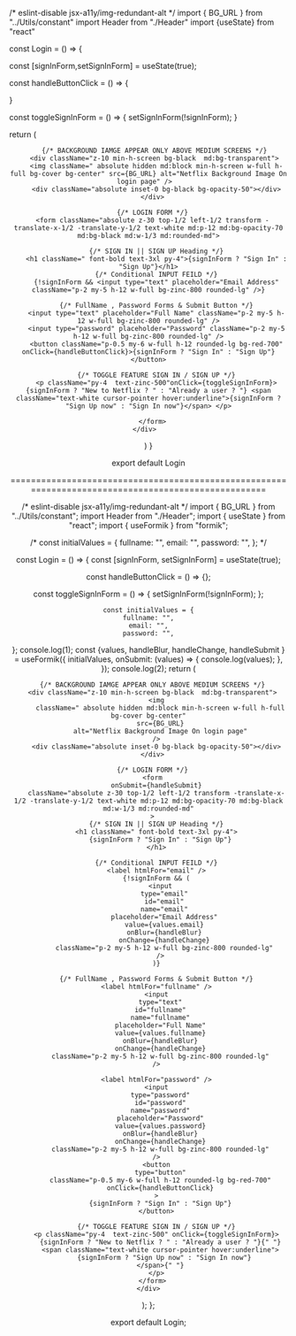 /* eslint-disable jsx-a11y/img-redundant-alt */
import { BG_URL } from "../Utils/constant"
import Header from "./Header"
import {useState} from "react"

const Login = () => {

  const [signInForm,setSignInForm] = useState(true);

  const handleButtonClick = () => {
    
  }

  const toggleSignInForm = () => {
    setSignInForm(!signInForm);
  }

  return (
     <div className="relative bg-black">
       <Header />

       {/* BACKGROUND IAMGE APPEAR ONLY ABOVE MEDIUM SCREENS */}
       <div className="z-10 min-h-screen bg-black  md:bg-transparent">
        <img className=" absolute hidden md:block min-h-screen w-full h-full bg-cover bg-center" src={BG_URL} alt="Netflix Background Image On login page" />  
        <div className="absolute inset-0 bg-black bg-opacity-50"></div>
      </div>

      {/* LOGIN FORM */}
      <form className="absolute z-30 top-1/2 left-1/2 transform -translate-x-1/2 -translate-y-1/2 text-white md:p-12 md:bg-opacity-70 md:bg-black md:w-1/3 md:rounded-md">

        {/* SIGN IN || SIGN UP Heading */}
        <h1 className=" font-bold text-3xl py-4">{signInForm ? "Sign In" : "Sign Up"}</h1>
        {/* Conditional INPUT FEILD */}
        {!signInForm && <input type="text" placeholder="Email Address" className="p-2 my-5 h-12 w-full bg-zinc-800 rounded-lg" />}

        {/* FullName , Password Forms & Submit Button */}
        <input type="text" placeholder="Full Name" className="p-2 my-5 h-12 w-full bg-zinc-800 rounded-lg" />
        <input type="password" placeholder="Password" className="p-2 my-5 h-12 w-full bg-zinc-800 rounded-lg" />
        <button className="p-0.5 my-6 w-full h-12 rounded-lg bg-red-700" onClick={handleButtonClick}>{signInForm ? "Sign In" : "Sign Up"}</button>

        {/* TOGGLE FEATURE SIGN IN / SIGN UP */}
        <p className="py-4  text-zinc-500"onClick={toggleSignInForm}>{signInForm ? "New to Netflix ? " : "Already a user ? "} <span className="text-white cursor-pointer hover:underline">{signInForm ? "Sign Up now" : "Sign In now"}</span> </p>

      </form>
    </div>  
  )
}

export default Login

====================================================================================================

/* eslint-disable jsx-a11y/img-redundant-alt */
import { BG_URL } from "../Utils/constant";
import Header from "./Header";
import { useState } from "react";
import { useFormik } from "formik";

/* const initialValues = {
  fullname: "",
  email: "",
  password: "",
}; */

const Login = () => {
  const [signInForm, setSignInForm] = useState(true);

  const handleButtonClick = () => {};

  const toggleSignInForm = () => {
    setSignInForm(!signInForm);
  };

    const initialValues = {
    fullname: "",
    email: "",
    password: "",
  }; 
console.log(1);
  const {values, handleBlur, handleChange, handleSubmit } = useFormik({
    initialValues,
    onSubmit: (values) => {
      console.log(values);
    },
  });
console.log(2);
  return (
    <div className="relative bg-black">
      <Header />

      {/* BACKGROUND IAMGE APPEAR ONLY ABOVE MEDIUM SCREENS */}
      <div className="z-10 min-h-screen bg-black  md:bg-transparent">
        <img
          className=" absolute hidden md:block min-h-screen w-full h-full bg-cover bg-center"
          src={BG_URL}
          alt="Netflix Background Image On login page"
        />
        <div className="absolute inset-0 bg-black bg-opacity-50"></div>
      </div>

      {/* LOGIN FORM */}
      <form
        onSubmit={handleSubmit}
        className="absolute z-30 top-1/2 left-1/2 transform -translate-x-1/2 -translate-y-1/2 text-white md:p-12 md:bg-opacity-70 md:bg-black md:w-1/3 md:rounded-md"
      >
        {/* SIGN IN || SIGN UP Heading */}
        <h1 className=" font-bold text-3xl py-4">
          {signInForm ? "Sign In" : "Sign Up"}
        </h1>

        {/* Conditional INPUT FEILD */}
        <label htmlFor="email" />
        {!signInForm && (
          <input
            type="email"
            id="email"
            name="email"
            placeholder="Email Address"
            value={values.email}
            onBlur={handleBlur}
            onChange={handleChange}
            className="p-2 my-5 h-12 w-full bg-zinc-800 rounded-lg"
          />
        )}

        {/* FullName , Password Forms & Submit Button */}
        <label htmlFor="fullname" />
        <input
          type="text"
          id="fullname"
          name="fullname"
          placeholder="Full Name"
          value={values.fullname}
          onBlur={handleBlur}
          onChange={handleChange}
          className="p-2 my-5 h-12 w-full bg-zinc-800 rounded-lg"
        />

        <label htmlFor="password" />
        <input
          type="password"
          id="password"
          name="password"
          placeholder="Password"
          value={values.password}
          onBlur={handleBlur}
          onChange={handleChange}
          className="p-2 my-5 h-12 w-full bg-zinc-800 rounded-lg"
        />
        <button
          type="button"
          className="p-0.5 my-6 w-full h-12 rounded-lg bg-red-700"
          onClick={handleButtonClick}
        >
          {signInForm ? "Sign In" : "Sign Up"}
        </button>

        {/* TOGGLE FEATURE SIGN IN / SIGN UP */}
        <p className="py-4  text-zinc-500" onClick={toggleSignInForm}>
          {signInForm ? "New to Netflix ? " : "Already a user ? "}{" "}
          <span className="text-white cursor-pointer hover:underline">
            {signInForm ? "Sign Up now" : "Sign In now"}
          </span>{" "}
        </p>
      </form>
    </div>
  );
};

export default Login;
